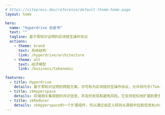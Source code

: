 ```yaml
---
# https://vitepress.dev/reference/default-theme-home-page
layout: home

hero:
  name: "Hyperdrive 白皮书"
  text: ""
  tagline: 基于零知识证明的区块链互操作协议
  actions:
    - theme: brand
      text: 系统结构
      link: /hyperdrive/architecture
    - theme: alt
      text: 经济模型
      link: /business/tokenomic

features:
  - title: Hyperdrive
    details: 基于零知识证明的跨链方案，亦可称为区块链的互操作协议，允许将代币(Token)或信息从一条区块链，转移到另外一条链上
  - title: zkHyperspace
    details: 存储相关集成链的共识信息，并及时发现和避免风险。它支持轻松地扩展到更多区块链，并且默认情况下，只需要信任zkHyperspace的签名过程和所在链的xStation合约即可
  - title: zkReducer
    details: zkHyperspace的一个扩展组件，可以通过自定义规则从源链中拉取信息到zkHyperspace，并支持类Map-Reduce的大数据操作
---
```

